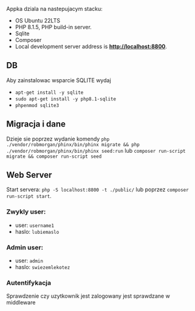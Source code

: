 Appka dziala na nastepujacym stacku:
* OS Ubuntu 22LTS
* PHP 8.1.5, PHP build-in server.
* Sqlite
* Composer
* Local development server address is [**http://localhost:8800**](http://localhost:8800).


## DB 
Aby zainstalowac wsparcie SQLITE wydaj 
* `apt-get install -y sqlite`
* `sudo apt-get install -y php8.1-sqlite`
* `phpenmod sqlite3`

## Migracja i dane
Dzieje sie poprzez wydanie komendy `php ./vendor/robmorgan/phinx/bin/phinx migrate && php ./vendor/robmorgan/phinx/bin/phinx seed:run` lub `composer run-script migrate && composer run-script seed`

## Web Server
Start servera:
`php -S localhost:8800 -t ./public/` lub poprzez `composer run-script start`.


### Zwykly user:
* user: `username1`
* haslo: `lubiemaslo`
### Admin user:
* user: `admin`
* haslo: `swiezemlekotez`

### Autentifykacja
Sprawdzenie czy uzytkownik jest zalogowany jest sprawdzane w middleware 